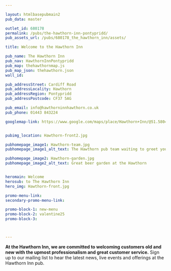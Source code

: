 ```yaml
---

layout: htmlbasepubmain2
pub_data: master

outlet_id: 680178
permalink: /pubs/the-hawthorn-inn-pontypridd/
pub_assets_url: /pubs/680178_the_hawthorn_inn/assets/

title: Welcome to the Hawthorn Inn

pub_name: The Hawthorn Inn
pub_nav: HawthornInnPontypridd
pub_map: thehawthornmap.js
pub_map_json: thehawthorn.json
wall_id: 

pub_addressStreet: Cardiff Road
pub_addressLocality: Hawthorn
pub_addressRegion: Pontypridd
pub_addressPostcode: CF37 5AG

pub_email: info@hawthorninnhawthorn.co.uk
pub_phone: 01443 843224

googlemap-link: https://www.google.com/maps/place/Hawthorn+Inn/@51.58042,-3.3073483,17z/data=!4m5!3m4!1s0x486e1762460c0bbb:0x5dbacf317408384f!8m2!3d51.580328!4d-3.307554


pubimg_location: Hawthorn-front2.jpg

pubhomepage_image1: Hawthorn-team.jpg
pubhomepage_image1_alt_text: The Hawthorn pub team waiting to greet you

pubhomepage_image2: Hawthorn-garden.jpg
pubhomepage_image2_alt_text: Great beer garden at the Hawthorn


heromain: Welcome
herosub: to The Hawthorn Inn
hero_img: Hawthorn-front.jpg

promo-menu-link:
secondary-promo-menu-link:

promo-block-1: new-menu
promo-block-2: valentine25
promo-block-3: 



---
```



<p><strong>At the Hawthorn Inn, we are committed to welcoming customers old and new with the upmost professionalism and great customer service.</strong> Sign up to our mailing list to hear the latest news, live events and offerings at the Hawthorn Inn pub.</p>				